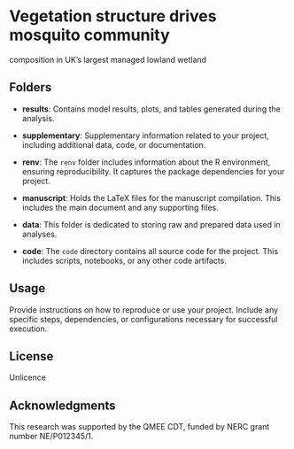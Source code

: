 # Vegetation structure drives mosquito community
composition in UK’s largest managed lowland
wetland

## Folders

- **results**: Contains model results, plots, and tables generated during the analysis.

- **supplementary**: Supplementary information related to your project, including additional data, code, or documentation.

- **renv**: The `renv` folder includes information about the R environment, ensuring reproducibility. It captures the package dependencies for your project.

- **manuscript**: Holds the LaTeX files for the manuscript compilation. This includes the main document and any supporting files.

- **data**: This folder is dedicated to storing raw and prepared data used in analyses.

- **code**: The `code` directory contains all source code for the project. This includes scripts, notebooks, or any other code artifacts.

## Usage

Provide instructions on how to reproduce or use your project. Include any specific steps, dependencies, or configurations necessary for successful execution.

## License

Unlicence

## Acknowledgments

This research was supported by the QMEE CDT, funded by NERC grant number NE/P012345/1.
